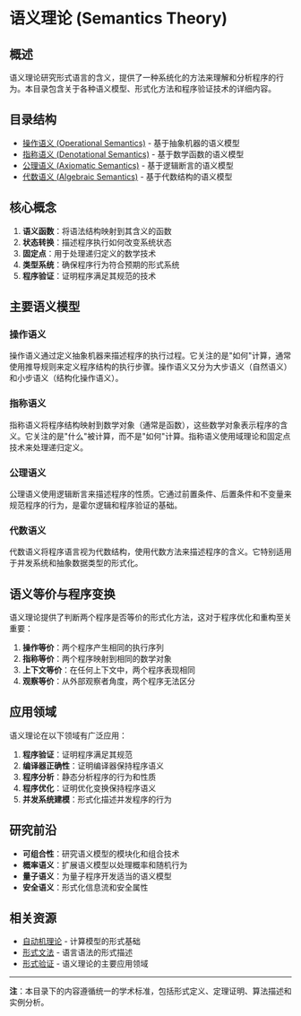 # 语义理论 (Semantics Theory)

## 概述

语义理论研究形式语言的含义，提供了一种系统化的方法来理解和分析程序的行为。本目录包含关于各种语义模型、形式化方法和程序验证技术的详细内容。

## 目录结构

- [操作语义 (Operational Semantics)](./03.5.1_Operational_Semantics.md) - 基于抽象机器的语义模型
- [指称语义 (Denotational Semantics)](./03.5.2_Denotational_Semantics.md) - 基于数学函数的语义模型
- [公理语义 (Axiomatic Semantics)](./03.5.3_Axiomatic_Semantics.md) - 基于逻辑断言的语义模型
- [代数语义 (Algebraic Semantics)](./03.5.4_Algebraic_Semantics.md) - 基于代数结构的语义模型

## 核心概念

1. **语义函数**：将语法结构映射到其含义的函数
2. **状态转换**：描述程序执行如何改变系统状态
3. **固定点**：用于处理递归定义的数学技术
4. **类型系统**：确保程序行为符合预期的形式系统
5. **程序验证**：证明程序满足其规范的技术

## 主要语义模型

### 操作语义

操作语义通过定义抽象机器来描述程序的执行过程。它关注的是"如何"计算，通常使用推导规则来定义程序结构的执行步骤。操作语义又分为大步语义（自然语义）和小步语义（结构化操作语义）。

### 指称语义

指称语义将程序结构映射到数学对象（通常是函数），这些数学对象表示程序的含义。它关注的是"什么"被计算，而不是"如何"计算。指称语义使用域理论和固定点技术来处理递归定义。

### 公理语义

公理语义使用逻辑断言来描述程序的性质。它通过前置条件、后置条件和不变量来规范程序的行为，是霍尔逻辑和程序验证的基础。

### 代数语义

代数语义将程序语言视为代数结构，使用代数方法来描述程序的含义。它特别适用于并发系统和抽象数据类型的形式化。

## 语义等价与程序变换

语义理论提供了判断两个程序是否等价的形式化方法，这对于程序优化和重构至关重要：

1. **操作等价**：两个程序产生相同的执行序列
2. **指称等价**：两个程序映射到相同的数学对象
3. **上下文等价**：在任何上下文中，两个程序表现相同
4. **观察等价**：从外部观察者角度，两个程序无法区分

## 应用领域

语义理论在以下领域有广泛应用：

1. **程序验证**：证明程序满足其规范
2. **编译器正确性**：证明编译器保持程序语义
3. **程序分析**：静态分析程序的行为和性质
4. **程序优化**：证明优化变换保持程序语义
5. **并发系统建模**：形式化描述并发程序的行为

## 研究前沿

- **可组合性**：研究语义模型的模块化和组合技术
- **概率语义**：扩展语义模型以处理概率和随机行为
- **量子语义**：为量子程序开发适当的语义模型
- **安全语义**：形式化信息流和安全属性

## 相关资源

- [自动机理论](../03.1_Automata_Theory/README.md) - 计算模型的形式基础
- [形式文法](../03.2_Formal_Grammars/README.md) - 语言语法的形式描述
- [形式验证](../03.7.4_形式验证.md) - 语义理论的主要应用领域

---

**注**：本目录下的内容遵循统一的学术标准，包括形式定义、定理证明、算法描述和实例分析。
